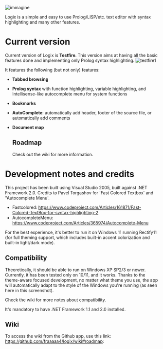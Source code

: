 ![immagine](https://github.com/fraaaaa4/logix/assets/87281326/e8f651f7-9d9d-4013-bc89-9892083a16cb)

Logix is a simple and easy to use Prolog/LISP/etc. text editor with syntax highlighting and many other features.

# Current version
Current version of Logix is **Testfire**. This version aims at having all the basic features done and implementing only Prolog syntax highlighting.
![testfire1](https://github.com/fraaaaa4/logix/assets/87281326/00b75ac0-1c84-4f57-9057-354002bcf043)

It features the following (but not only) features:
- **Tabbed browsing**
- **Prolog syntax** with function highlighting, variable highlighting, and Intellisense-like autocomplete menu for system functions
- **Bookmarks**
- **AutoComplete**: automatically add header, footer of the source file, or automatically add comments
- **Document map**

  ## Roadmap
  Check out the wiki for more information.

 # Development notes and credits
 This project has been built using Visual Studio 2005, built against .NET Framework 2.0. Credits to Pavel Torgashov for 'Fast Colored Textbox' and "Autocomplete Menu'.
 - Fastcolored: https://www.codeproject.com/Articles/161871/Fast-Colored-TextBox-for-syntax-highlighting-2
 - AutocompleteMenu: https://www.codeproject.com/Articles/365974/Autocomplete-Menu

For the best experience, it's better to run it on Windows 11 running Rectify11 (for full theming support, which includes built-in accent colorization and built-in light/dark mode).

## Compatibility
Theoretically, it should be able to run on Windows XP SP2/3 or newer. Currently, it has been tested only on 10/11, and it works. Thanks to the theme-aware focused development, no matter what theme you use, the app will automatically adapt to the style of the Windows you're running (as seen here in this screenshot).

Check the wiki for more notes about compatibility.

It's mandatory to have .NET Framework 1.1 and 2.0 installed.

## Wiki
To access the wiki from the Github app, use this link: https://github.com/fraaaaa4/logix/wiki#roadmap: 
